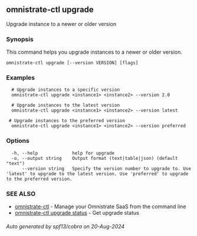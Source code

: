 ## omnistrate-ctl upgrade

Upgrade instance to a newer or older version

### Synopsis

This command helps you upgrade instances to a newer or older version.

```
omnistrate-ctl upgrade [--version VERSION] [flags]
```

### Examples

```
  # Upgrade instances to a specific version
  omnistrate-ctl upgrade <instance1> <instance2> --version 2.0

  # Upgrade instances to the latest version
  omnistrate-ctl upgrade <instance1> <instance2> --version latest

 # Upgrade instances to the preferred version
  omnistrate-ctl upgrade <instance1> <instance2> --version preferred
```

### Options

```
  -h, --help             help for upgrade
  -o, --output string    Output format (text|table|json) (default "text")
      --version string   Specify the version number to upgrade to. Use 'latest' to upgrade to the latest version. Use 'preferred' to upgrade to the preferred version.
```

### SEE ALSO

* [omnistrate-ctl](omnistrate-ctl.md)	 - Manage your Omnistrate SaaS from the command line
* [omnistrate-ctl upgrade status](omnistrate-ctl_upgrade_status.md)	 - Get upgrade status

###### Auto generated by spf13/cobra on 20-Aug-2024
